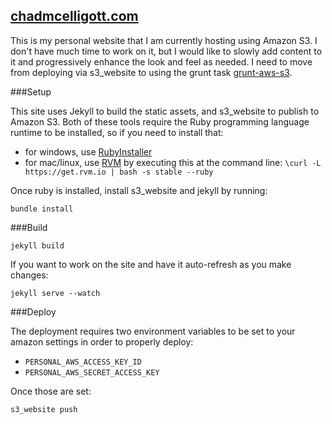 [chadmcelligott.com][]
----------------------

This is my personal website that I am currently hosting using Amazon S3.  I don't have much time to work on it, but I would like to slowly add content to it and progressively enhance the look and feel as needed.
I need to move from deploying via s3_website to using the grunt task [grunt-aws-s3][].

###Setup

This site uses Jekyll to build the static assets, and s3_website to publish to Amazon S3. Both of these tools require the Ruby programming language runtime to be installed, so if you need to install that:
- for windows, use [RubyInstaller][]
- for mac/linux, use [RVM][] by executing this at the command line: `\curl -L https://get.rvm.io | bash -s stable --ruby`

Once ruby is installed, install s3_website and jekyll by running:
```shell
bundle install
```

###Build

```shell
jekyll build
```
If you want to work on the site and have it auto-refresh as you make changes:

```shell
jekyll serve --watch
```

###Deploy

The deployment requires two environment variables to be set to your amazon settings in order to properly deploy:
- `PERSONAL_AWS_ACCESS_KEY_ID`
- `PERSONAL_AWS_SECRET_ACCESS_KEY`

Once those are set:
```shell
s3_website push
```

[chadmcelligott.com]: http://chadmcelligott.com
[grunt-aws-s3]: https://github.com/MathieuLoutre/grunt-aws-s3
[RubyInstaller]: http://rubyinstaller.org/
[RVM]: https://rvm.io/

